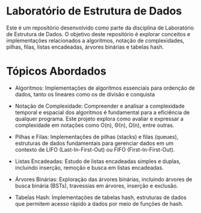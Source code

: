 # Laboratório de Estrutura de Dados

Este é um repositório desenvolvido como parte da disciplina de Laboratório de Estrutura de Dados. O objetivo deste repositório é explorar conceitos e implementações relacionados a algoritmos, notação de complexidades, pilhas, filas, listas encadeadas, árvores binárias e tabelas hash.

# Tópicos Abordados

- Algoritmos: Implementações de algoritmos essenciais para ordenção de dados, tanto os lineares como os de divisão e conquista

- Notação de Complexidade: Compreender e analisar a complexidade temporal e espacial dos algoritmos é fundamental para a eficiência de qualquer programa. Este projeto explora como avaliar e expressar a complexidade em notações como O(n), Θ(n), Ω(n), entre outras.

- Pilhas e Filas: Implementações de pilhas (stacks) e filas (queues), estruturas de dados fundamentais para gerenciar dados em um contexto de LIFO (Last-In-First-Out) ou FIFO (First-In-First-Out).

- Listas Encadeadas: Estudo de listas encadeadas simples e duplas, incluindo inserção, remoção e busca em listas encadeadas.

- Árvores Binárias: Exploração das árvores binárias, incluindo árvores de busca binária (BSTs), travessias em árvores, inserção e exclusão.

- Tabelas Hash: Implementações de tabelas hash, estruturas de dados que permitem acesso rápido a dados por meio de funções de hash.
